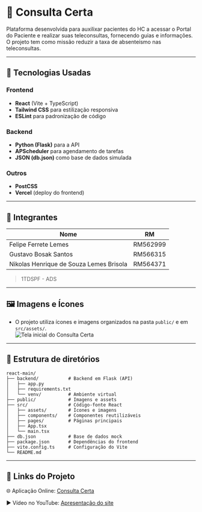 # 📖 Consulta Certa
Plataforma desenvolvida para auxilixar pacientes do HC a acessar o Portal do Paciente e realizar suas teleconsultas, fornecendo guias e informações. O projeto tem como missão reduzir a taxa de absenteísmo nas teleconsultas.

---

## 🚀 Tecnologias Usadas

### Frontend
- **React** (Vite + TypeScript)  
- **Tailwind CSS** para estilização responsiva  
- **ESLint** para padronização de código  

### Backend
- **Python (Flask)** para a API  
- **APScheduler** para agendamento de tarefas  
- **JSON (db.json)** como base de dados simulada  

### Outros
- **PostCSS**  
- **Vercel** (deploy do frontend)  

---

## 👥 Integrantes

| Nome | RM |
|------|---------|
| Felipe Ferrete Lemes | RM562999 |
| Gustavo Bosak Santos | RM566315 |
| Nikolas Henrique de Souza Lemes Brisola | RM564371 |

> 1TDSPF - ADS

---

## 🖼️ Imagens e Ícones

- O projeto utiliza ícones e imagens organizados na pasta `public/` e em `src/assets/`.  
![Tela inicial do Consulta Certa](./public/screenshot-home.png)

---

## 📂 Estrutura de diretórios
```
react-main/
├── backend/           # Backend em Flask (API)
│   ├── app.py
│   ├── requirements.txt
│   └── venv/          # Ambiente virtual
├── public/            # Imagens e assets
├── src/               # Código-fonte React
│   ├── assets/        # Ícones e imagens
│   ├── components/    # Componentes reutilizáveis
│   ├── pages/         # Páginas principais
│   ├── App.tsx
│   └── main.tsx
├── db.json            # Base de dados mock
├── package.json       # Dependências do frontend
├── vite.config.ts     # Configuração do Vite
└── README.md
```

---

## 🔗 Links do Projeto
🌐 Aplicação Online: [Consulta Certa](https://consulta-certa-dusky.vercel.app)

▶️ Vídeo no YouTube: [Apresentação do site](https://youtube.com/)
